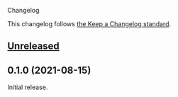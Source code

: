  Changelog

This changelog follows [the Keep a Changelog standard](https://keepachangelog.com).


## [Unreleased](https://github.com/blade-ui-kit/blade-icons/compare/0.1.0...main)


## 0.1.0 (2021-08-15)

Initial release.
